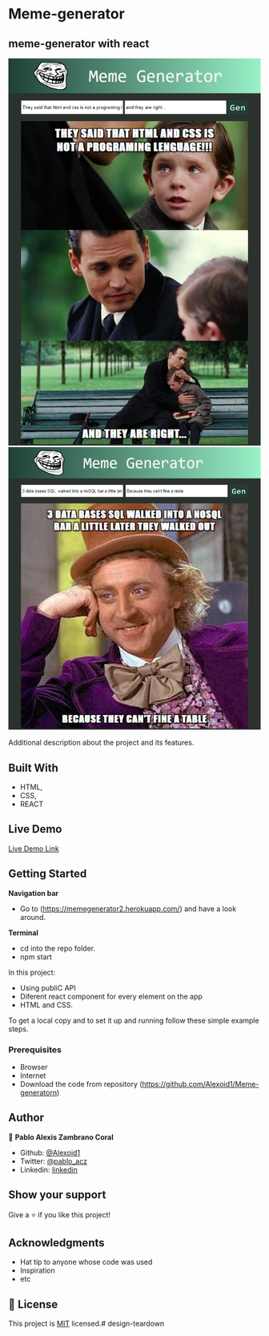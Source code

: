 # Meme-generator
## meme-generator with react

![screenshot](./meme_gen/images/screen2.png)
![screenshot](./images/screen.png)

Additional description about the project and its features.

## Built With

- HTML,
- CSS,
- REACT

## Live Demo

[Live Demo Link](https://memegenerator2.herokuapp.com/)


## Getting Started

**Navigation bar**
- Go to (https://memegenerator2.herokuapp.com/) and have a look around. 

**Terminal**
- cd into the repo folder. 
- npm start



In this project:
- Using publiC API
- Diferent react component for every element on the app
- HTML and CSS.


To get a local copy  and to set it up and running follow these simple example steps.

### Prerequisites

- Browser
- Internet
- Download the code from repository (https://github.com/Alexoid1/Meme-generatorn)


## Author

👤 **Pablo Alexis Zambrano Coral**

- Github: [@Alexoid1](https://github.com/Alexoid1)
- Twitter: [@pablo_acz](https://twitter.com/pablo_acz)
- Linkedin: [linkedin](https://www.linkedin.com/in/pablo-alexis-zambrano-coral-7a614a189/)



## Show your support

Give a ⭐️ if you like this project!

## Acknowledgments

- Hat tip to anyone whose code was used
- Inspiration
- etc

## 📝 License

This project is [MIT](LICENSE) licensed.# design-teardown

